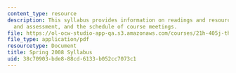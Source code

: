 ```yaml
---
content_type: resource
description: This syllabus provides information on readings and resources, assignments
  and assessment, and the schedule of course meetings.
file: https://ol-ocw-studio-app-qa.s3.amazonaws.com/courses/21h-405j-the-ancient-city-spring-2005/38c70903bde888cd6133b052cc7073c1_MIT21H_405Js05_sylls08.pdf
file_type: application/pdf
resourcetype: Document
title: Spring 2008 Syllabus
uid: 38c70903-bde8-88cd-6133-b052cc7073c1
---
```


